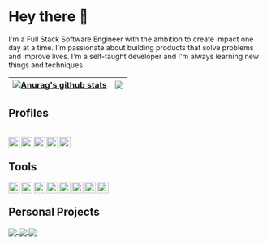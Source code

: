 # Hey there 👋
I'm a Full Stack Software Engineer with the ambition to create impact one day at a time. I'm passionate about building products that solve problems and improve lives. I'm a self-taught developer and I'm always learning new things and techniques. 

| <a href="https://github.com/anuraghazra/github-readme-stats"><img align="center" src="https://github-readme-stats.vercel.app/api?username=ahmed-shahrour&show_icons=true&include_all_commits=true&theme=buefy&hide_border=true" alt="Anurag's github stats" /></a> | <a href="https://github.com/anuraghazra/github-readme-stats"><img align="center" src="https://github-readme-stats.vercel.app/api/top-langs/?username=ahmed-shahrour&layout=compact&theme=buefy&hide_border=true" /></a> |
| ------------- | ------------- |
## Profiles

<ul style="display: inline; margin-top: 10px;">
  <li style="margin-right: 20px; list-style-type: none;">
    <a href="https://twitter.com/ahmed_shahrour">
      <img align="left" alt="Ahmed's Twitter Profile" width="22px" src="https://cdn.jsdelivr.net/npm/simple-icons@v6.12/icons/twitter.svg" />
    </a>
  </li>

  <li style="margin-right: 20px; list-style-type: none; display: inline;">
    <a href="https://www.linkedin.com/in/ahmedshahrour">
      <img align="left" alt="Ahmed's LinkedIn Profile" width="22px" src="https://cdn.jsdelivr.net/npm/simple-icons@v6.12/icons/linkedin.svg" />
    </a>
  </li>

  <li style="margin-right: 20px; list-style-type: none; display: inline;">
    <a href="https://ahmedshahrour.medium.com">
      <img align="left" alt="Ahmed's Medium Profile" width="22px" src="https://cdn.jsdelivr.net/npm/simple-icons@v6.12/icons/medium.svg" />
    </a>
  </li>

  <li style="margin-right: 20px; list-style-type: none; display: inline;">
    <a href="https://www.hackerrank.com/ahmedshahrour">
      <img align="left" alt="Ahmed's HackerRank Profile" width="22px" src="https://cdn.jsdelivr.net/npm/simple-icons@v6.12/icons/hackerrank.svg" />
    </a>
  </li>

  <li style="margin-right: 20px;  list-style-type: none; display: inline;">
    <a href="https://leetcode.com/ahmedshahrour">
      <img align="left" alt="Ahmed's Leetcode Profile" width="22px" src="https://cdn.jsdelivr.net/npm/simple-icons@v6.12/icons/leetcode.svg" />
    </a>
  </li>
</ul>

<br />

## Tools

<ul style="display: inline; margin-top: 10px;">
  <li style="margin-right: 20px; list-style-type: none; display: inline;">
      <img align="left" alt="Javascript" width="22px" src="https://cdn.jsdelivr.net/npm/simple-icons@v6/icons/javascript.svg" />
  </li>

  <li style="margin-right: 20px; list-style-type: none; display: inline;">
      <img align="left" alt="React" width="22px" src="https://cdn.jsdelivr.net/npm/simple-icons@v6.12/icons/react.svg" />
  </li>

  <li style="margin-right: 20px; list-style-type: none; display: inline;">
      <img align="left" alt="Vue" width="22px" src="https://cdn.jsdelivr.net/npm/simple-icons@v6.12/icons/vuedotjs.svg" />
  </li>

  <li style="margin-right: 20px; list-style-type: none; display: inline;">
      <img align="left" alt="Bootstrap" width="22px" src="https://cdn.jsdelivr.net/npm/simple-icons@v6.12/icons/bootstrap.svg" />
  </li>

  <li style="margin-right: 20px; list-style-type: none; display: inline;">
      <img align="left" alt="Node" width="22px" src="https://cdn.jsdelivr.net/npm/simple-icons@v6.12/icons/nodedotjs.svg" />
  </li>

  <li style="margin-right: 20px; list-style-type: none; display: inline;">
      <img align="left" alt="PostgreSQL" width="22px" src="https://cdn.jsdelivr.net/npm/simple-icons@v6.12/icons/postgresql.svg" />
  </li>

  <li style="margin-right: 20px; list-style-type: none; display: inline;">
      <img align="left" alt="MySQL" width="22px" src="https://cdn.jsdelivr.net/npm/simple-icons@v6.12/icons/mysql.svg" />
  </li>

  <li style="margin-right: 20px; list-style-type: none; display: inline;">
      <img align="left" alt="MongoDB" width="22px" src="https://cdn.jsdelivr.net/npm/simple-icons@v6.12/icons/mongodb.svg" />
  </li>
</ul>
<br />

## Personal Projects

<a href="https://github.com/palmsanddates">
  <img align="center" src="https://github-readme-stats.vercel.app/api/pin/?username=palmsanddates&repo=api&theme=buefy" />
</a>
<a href="https://github.com/ahmed-shahrour/seed">
  <img align="center" src="https://github-readme-stats.vercel.app/api/pin/?username=ahmed-shahrour&repo=seed&theme=buefy" />
</a>
<a href="https://github.com/ahmed-shahrour/zealius_backend_test">
  <img align="center" src="https://github-readme-stats.vercel.app/api/pin/?username=ahmed-shahrour&repo=zealius_backend_test&theme=buefy" />
</a>
